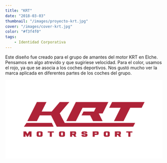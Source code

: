 ```yaml
---
title: "KRT"
date: "2018-03-03"
thumbnail: "/images/proyecto-krt.jpg"
cover: "/images/cover-krt.jpg"
color: "#f3f4f0"
tags:
    - Identidad Corporativa
---
```


Este diseño fue creado para el grupo de amantes del motor KRT en Elche. Pensamos en algo atrevido y que sugiriese velocidad. Para el color, usamos el rojo, ya que se asocia a los coches deportivos. Nos gustó mucho ver la marca aplicada en diferentes partes de los coches del grupo.

<hidden>
<img src="krt.png" />
</hidden>
<zoom-image src="krt.png"></zoom-image>
